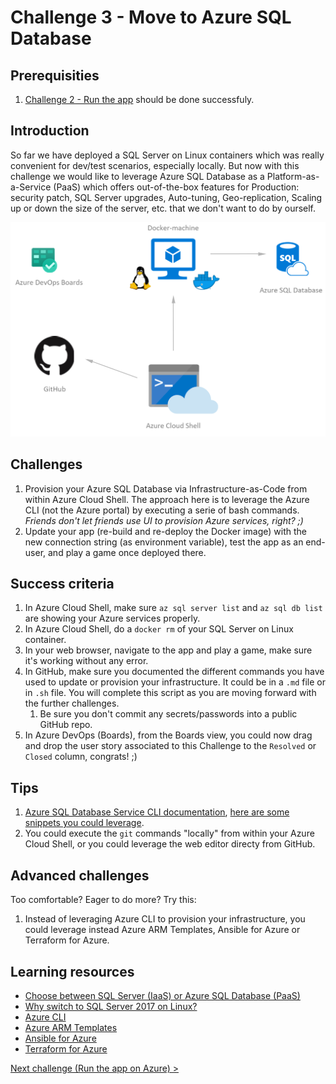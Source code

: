 # Challenge 3 - Move to Azure SQL Database

## Prerequisities

1. [Challenge 2 - Run the app](./RunTheApp.md) should be done successfuly.

## Introduction

So far we have deployed a SQL Server on Linux containers which was really convenient for dev/test scenarios, especially locally. But now with this challenge we would like to leverage Azure SQL Database as a Platform-as-a-Service (PaaS) which offers out-of-the-box features for Production: security patch, SQL Server upgrades, Auto-tuning, Geo-replication, Scaling up or down the size of the server, etc. that we don't want to do by ourself.

![Move to Azure SQL Database](../docs/MoveToAzureSql.png)

## Challenges

1. Provision your Azure SQL Database via Infrastructure-as-Code from within Azure Cloud Shell. The approach here is to leverage the Azure CLI (not the Azure portal) by executing a serie of bash commands. *Friends don't let friends use UI to provision Azure services, right? ;)*
1. Update your app (re-build and re-deploy the Docker image) with the new connection string (as environment variable), test the app as an end-user, and play a game once deployed there.

## Success criteria

1. In Azure Cloud Shell, make sure `az sql server list` and `az sql db list` are showing your Azure services properly.
1. In Azure Cloud Shell, do a `docker rm` of your SQL Server on Linux container.
1. In your web browser, navigate to the app and play a game, make sure it's working without any error.
1. In GitHub, make sure you documented the different commands you have used to update or provision your infrastructure. It could be in a `.md` file or in `.sh` file. You will complete this script as you are moving forward with the further challenges.
   1. Be sure you don't commit any secrets/passwords into a public GitHub repo.
1. In Azure DevOps (Boards), from the Boards view, you could now drag and drop the user story associated to this Challenge to the `Resolved` or `Closed` column, congrats! ;)

## Tips

1. [Azure SQL Database Service CLI documentation](https://docs.microsoft.com/en-us/cli/azure/sql/db), [here are some snippets you could leverage](https://docs.microsoft.com/en-us/azure/sql-database/scripts/sql-database-create-and-configure-database-cli).
1. You could execute the `git` commands "locally" from within your Azure Cloud Shell, or you could leverage the web editor directy from GitHub.

## Advanced challenges

Too comfortable? Eager to do more? Try this:

1. Instead of leveraging Azure CLI to provision your infrastructure, you could leverage instead Azure ARM Templates, Ansible for Azure or Terraform for Azure.

## Learning resources

- [Choose between SQL Server (IaaS) or Azure SQL Database (PaaS)](https://docs.microsoft.com/en-us/azure/sql-database/sql-database-paas-vs-sql-server-iaas)
- [Why switch to SQL Server 2017 on Linux?](https://info.microsoft.com/top-six-reasons-companies-make-the-move-to-sql-server-2017-register.html)
- [Azure CLI](https://docs.microsoft.com/en-us/cli/azure)
- [Azure ARM Templates](https://docs.microsoft.com/en-us/azure/azure-resource-manager/)
- [Ansible for Azure](https://docs.microsoft.com/en-us/azure/ansible/)
- [Terraform for Azure](https://docs.microsoft.com/en-us/azure/terraform/)

[Next challenge (Run the app on Azure) >](./RunOnAzure.md)
